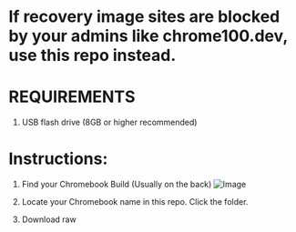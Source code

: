# If recovery image sites are blocked by your admins like chrome100.dev, use this repo instead.


# REQUIREMENTS
  1. USB flash drive (8GB or higher recommended)


# Instructions:
  1. Find your Chromebook Build (Usually on the back)
![Image](https://github.com/user-attachments/assets/cd7190de-6648-4e45-b4f9-90d1986c2abc)


  2. Locate your Chromebook name in this repo. Click the folder.
  
  3. Download raw




